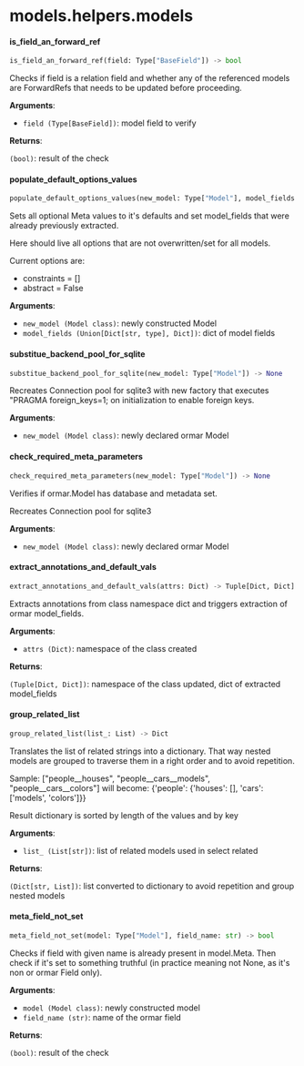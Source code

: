 <a name="models.helpers.models"></a>
# models.helpers.models

<a name="models.helpers.models.is_field_an_forward_ref"></a>
#### is\_field\_an\_forward\_ref

```python
is_field_an_forward_ref(field: Type["BaseField"]) -> bool
```

Checks if field is a relation field and whether any of the referenced models
are ForwardRefs that needs to be updated before proceeding.

**Arguments**:

- `field (Type[BaseField])`: model field to verify

**Returns**:

`(bool)`: result of the check

<a name="models.helpers.models.populate_default_options_values"></a>
#### populate\_default\_options\_values

```python
populate_default_options_values(new_model: Type["Model"], model_fields: Dict) -> None
```

Sets all optional Meta values to it's defaults
and set model_fields that were already previously extracted.

Here should live all options that are not overwritten/set for all models.

Current options are:
* constraints = []
* abstract = False

**Arguments**:

- `new_model (Model class)`: newly constructed Model
- `model_fields (Union[Dict[str, type], Dict])`: dict of model fields

<a name="models.helpers.models.substitue_backend_pool_for_sqlite"></a>
#### substitue\_backend\_pool\_for\_sqlite

```python
substitue_backend_pool_for_sqlite(new_model: Type["Model"]) -> None
```

Recreates Connection pool for sqlite3 with new factory that
executes "PRAGMA foreign_keys=1; on initialization to enable foreign keys.

**Arguments**:

- `new_model (Model class)`: newly declared ormar Model

<a name="models.helpers.models.check_required_meta_parameters"></a>
#### check\_required\_meta\_parameters

```python
check_required_meta_parameters(new_model: Type["Model"]) -> None
```

Verifies if ormar.Model has database and metadata set.

Recreates Connection pool for sqlite3

**Arguments**:

- `new_model (Model class)`: newly declared ormar Model

<a name="models.helpers.models.extract_annotations_and_default_vals"></a>
#### extract\_annotations\_and\_default\_vals

```python
extract_annotations_and_default_vals(attrs: Dict) -> Tuple[Dict, Dict]
```

Extracts annotations from class namespace dict and triggers
extraction of ormar model_fields.

**Arguments**:

- `attrs (Dict)`: namespace of the class created

**Returns**:

`(Tuple[Dict, Dict])`: namespace of the class updated, dict of extracted model_fields

<a name="models.helpers.models.group_related_list"></a>
#### group\_related\_list

```python
group_related_list(list_: List) -> Dict
```

Translates the list of related strings into a dictionary.
That way nested models are grouped to traverse them in a right order
and to avoid repetition.

Sample: ["people__houses", "people__cars__models", "people__cars__colors"]
will become:
{'people': {'houses': [], 'cars': ['models', 'colors']}}

Result dictionary is sorted by length of the values and by key

**Arguments**:

- `list_ (List[str])`: list of related models used in select related

**Returns**:

`(Dict[str, List])`: list converted to dictionary to avoid repetition and group nested models

<a name="models.helpers.models.meta_field_not_set"></a>
#### meta\_field\_not\_set

```python
meta_field_not_set(model: Type["Model"], field_name: str) -> bool
```

Checks if field with given name is already present in model.Meta.
Then check if it's set to something truthful
(in practice meaning not None, as it's non or ormar Field only).

**Arguments**:

- `model (Model class)`: newly constructed model
- `field_name (str)`: name of the ormar field

**Returns**:

`(bool)`: result of the check

